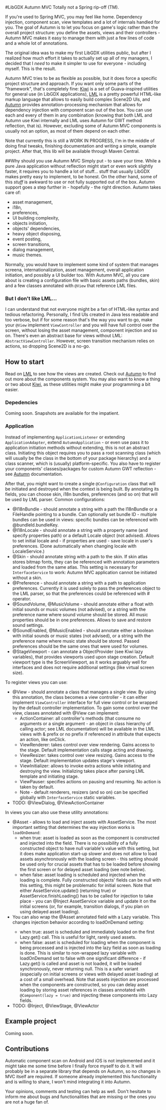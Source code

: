 #LibGDX Autumn MVC
Totally not a Spring rip-off (TM).

If you're used to Spring MVC, you may feel like home. Dependency injection, component scan, view templates and a lot of internals handled for you. The goal of Autumn is to let you focus on game's logic rather than the overall project structure: you define the assets, views and their controllers - Autumn MVC makes it easy to manage them with just a few lines of code and a whole lot of annotations.

The original idea was to make my first LibGDX utilities public, but after I realized how much effort it takes to actually set up all of my managers, I decided that I *need* to make it simpler to use for everyone - including myself. This is the result.

Autumn MVC tries to be as flexible as possible, but it does force a specific project structure and approach. If you want only some parts of the "framework", that's completely fine: [Kiwi](https://github.com/czyzby/gdx-kiwi) is a set of Guava-inspired utilities for general use (in LibGDX applications), [LML](https://github.com/czyzby/gdx-lml) is a pretty powerful HTML-like markup language that allows to easily build complex Scene2D UIs, and [Autumn](https://github.com/czyzby/gdx-autumn) provides annotation-processing mechanism that allows for dependency injection with component scan out of the box. You can use each and every of them in any combination (knowing that both LML and Autumn use Kiwi internally and LML uses Autumn for GWT method reflection, that is). However, excluding some of Autumn MVC components is usually not an option, as most of them depend on each other.

Note that currently this is still a WORK IN PROGRESS, I'm in the middle of doing final tweaks, finishing documentation and writing a simple, example project. After that, this lib will be available through Maven Central.

##Why should you use Autumn MVC
Simply put - to save your time. While a pure Java application without reflection might start or even work slightly faster, it requires you to handle a lot of stuff... stuff that usually LibGDX makes pretty easy to implement, to be honest. On the other hand, some of this _stuff_ is awkward to use or not fully supported out of the box. Autumn support goes a step further in - hopefully - the right direction. Autumn takes care of:

- asset management,
- i18n,
- preferences,
- UI building complexity,
- objects initiation,
- objects' dependencies,
- heavy object disposing,
- event posting,
- screen transitions,
- dialog management,
- music themes.

Normally, you would have to implement some kind of system that manages screena, internationalization, asset management, overall application initiation, and possibly a UI builder too. With Autumn MVC, all you care about is creating a configuration file with basic assets paths (bundles, skin) and a few classes annotated with `@View` that reference LML files.

### But I don't like LML...
I can understand that not everyone might be a fan of HTML-like syntax and tedious refactoring. Personally, I find UIs created in Java less readable and too verbose, but if for some reason that's the way you want to go, make your `@View` implement `ViewController` and you will have full control over the screen, without losing the asset management, component injection and so on. There's even an abstract base for views without LML: `AbstractViewController`. However, screen transition mechanism relies on actions, so dropping Scene2D is a no-go.

## How to start
Read on [LML](https://github.com/czyzby/gdx-lml) to see how the views are created. Check out [Autumn](https://github.com/czyzby/gdx-autumn) to find out more about the components system. You may also want to know a thing or two about [Kiwi](https://github.com/czyzby/gdx-kiwi), as these utilities might make your programming a bit easier.

### Depedencies
Coming soon. Snapshots are available for the impatient.

### Application
Instead of implementing `ApplicationListener` or extending `ApplicationAdapter`, extend `AutumnApplication` - or even use pass it to application initiation methods without extending, this is not an abstract class. Initiating this object requires you to pass a root scanning class (which will usually be the class in the bottom of your package hierarchy) and a class scanner, which is (usually) platform-specific. You also have to register your components' classes/packages for custom Autumn GWT reflection - see [Autumn](https://github.com/czyzby/gdx-autumn) documentation.

After that, you might want to create a single `@Configuration` class that will be initiated and destroyed when the context is being built. By annotating its fields, you can choose skin, i18n bundles, preferences (and so on) that will be used by LML parser. Common configurations:

- @I18nBundle - should annotate a string with a path the I18nBundle or a FileHandle pointing to a bundle. Can optionally set bundle ID - multiple bundles can be used in views: specific bundles can be referenced with @bundleId.bundleKey.
- @I18nLocale - should annotate a string with a property name (and specify properties path) or a default Locale object (not advised). Allows to set initial locale and - if properties are used - save locale in user's preferences. (Done automatically when changing locale with LocaleService.)
- @Skin - should annotate string with a path to the skin. If skin atlas stores bitmap fonts, they can be referenced with annotation parameters and loaded from the same atlas. This setting is necessary for `InterfaceService` to work: Autumn MVC application cannot be initiated without a skin.
- @Preference - should annotate a string with a path to application preferences. Currently it is used solely to pass the preferences object to the LML parser, so that the preferences could be referenced with # operator.
- @SoundVolume, @MusicVolume - should annotate either a float with initial sounds or music volumes (not advised), or a string with the preference name where sound volume should be stored. All music properties should be in one preferences. Allows to save and restore sound settings.
- @SoundEnabled, @MusicEnabled - should annotate either a boolean with initial sounds or music states (not advised), or a string with the preference name where music state should be stored. Passed preferences should be the same ones that were used for volumes.
- @StageViewport - can annotate a ObjectProvider<Stage> (see Kiwi lazy variables), that provides viewports used upon stage creation. Default viewport type is the ScreenViewport, as it works arguably well for interfaces and does not require additional settings (like virtual screen size).

To register views you can use:

- @View - should annotate a class that manages a single view. By using this annotation, the class becomes a view controller - it can either implement `ViewController` interface for full view control or be wrapped by the default controller implementation. To gain some control over the view, classes annotated with @View can implement:
  - ActionContainer: all controller's methods (that consume no arguments or a single argument - an object in class hierarchy of calling actor; see LML documentation) will be available in the LML views with & prefix or no prefix if referenced in attribute that expects an action, like onClick.
  - ViewRenderer: takes control over view rendering. Gains access to the stage. Default implementation calls stage acting and drawing.
  - ViewResizer: takes control over view resizing. Gains access to the stage. Default implementation updates stage's viewport.
  - ViewInitializer: allows to invoke extra actions while initiating and destroying the view. Initializing takes place after parsing LML template and initiating stage.
  - ViewPauser: specifies actions on pausing and resuming. No action is taken by default.
  - Note - default renderers, resizers (and so on) can be specified globally with `InterfaceService` static variables.
- TODO: @ViewDialog, @ViewActionContainer

In views you can also use these utility annotations:

- @Asset - allows to load and inject assets with AssetService. The most important setting that determines the way injection works is `loadOnDemand`:
  - when true: asset is loaded as soon as the component is constructed and injected into the field. There is no possibility of a fully constructed object to have null variable's value with this setting, but it does make application start-up slower and does not allow to load assets asynchronously with the loading screen - this setting should be used only for crucial assets that has to be loaded before showing the first screen or for delayed asset loading (see note below).
  - when false: asset loading is scheduled and injected when the loading is complete. Fully constructed objects' fields can be null with this setting, this might be problematic for initial screen. Note that either AssetService.update() (returning true) or AssetService.finishLoading() has to be called for injection to take place - you can @Inject AssetService variable and update it on the initial screens (or, for example, transition dialogs, if you plan on using delayed asset loading).
- You can also wrap the @Asset annotated field with a Lazy<AssetClass> variable. This changes injection behavior according to loadOnDemand setting:
  - when true: asset is scheduled and immediately loaded on the first Lazy.get() call. This is useful for light, rarely used assets.
  - when false: asset is scheduled for loading when the component is being processed and is injected into the lazy field as soon as loading is done. This is similar to non-wrapped lazy variable with loadOnDemand set to false with one significant difference - if Lazy.get() is called and asset is not loaded, it will be loaded synchronously, never returning null. This is a safer variant (especially on initial screens or views with delayed asset loading) at a cost of a small overhead.
Note that assets injection are processed when the components are constructed, so you can delay asset loading by storing asset references in classes annotated with `@Component(lazy = true)` and injecting these components into Lazy<ComponentClass> fields.
- TODO: @Inject, @ViewStage, @ViewActor

## Example project
Coming soon.

## Contributions
Automatic component scan on Android and iOS is not implemented and it might take me some time before I finally force myself to do it. It will probably be in a separate library that depends on Autumn, so no changes in MVC itself are required. If someone already implemented this functionality and is willing to share, I won't mind integrating it into Autumn.

Your opinions, comments and testing can help as well. Don't hesitate to inform me about bugs and functionalities that are missing or the ones you are not a huge fan of.